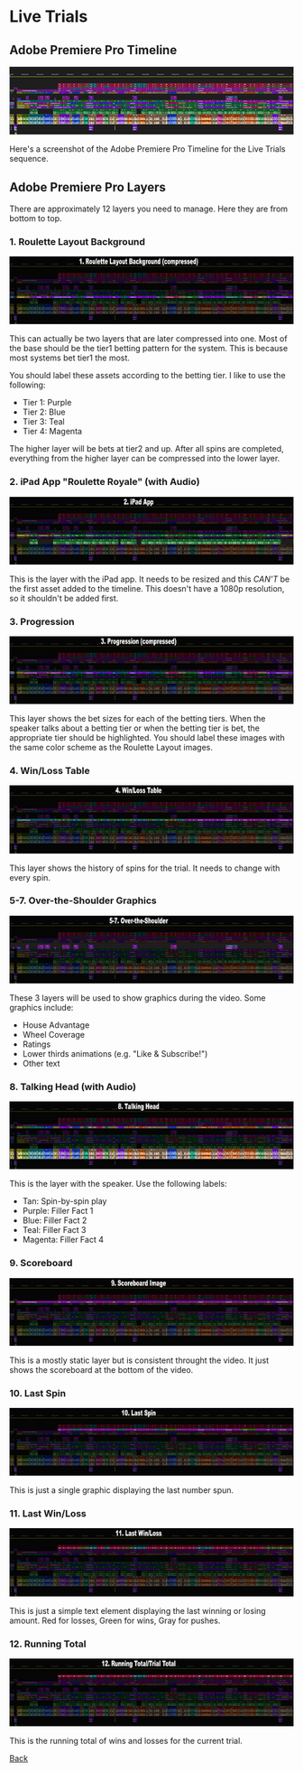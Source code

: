 # Live Trials

## Adobe Premiere Pro Timeline

![Cold Open](img/Seq-02-990-timeline.png)

Here's a screenshot of the Adobe Premiere Pro Timeline for the Live Trials sequence.

## Adobe Premiere Pro Layers

There are approximately 12 layers you need to manage. Here they are from bottom to top.

### 1. Roulette Layout Background

![Roulette Layout](img/Seq-02-010-roulette-layout.png)

This can actually be two layers that are later compressed into one. Most of the base should
be the tier1 betting pattern for the system. This is because most systems bet tier1 the
most.

You should label these assets according to the betting tier. I like to use the following:

* Tier 1: Purple
* Tier 2: Blue
* Tier 3: Teal
* Tier 4: Magenta

The higher layer will be bets at tier2 and up. After all spins are completed, everything
from the higher layer can be compressed into the lower layer.

### 2. iPad App "Roulette Royale" (with Audio)

![iPad App](img/Seq-02-020-ipad-app.png)

This is the layer with the iPad app. It needs to be resized and this *CAN'T* be the first
asset added to the timeline. This doesn't have a 1080p resolution, so it shouldn't be
added first.

### 3. Progression

![iPad App](img/Seq-02-030-progression.png)

This layer shows the bet sizes for each of the betting tiers. When the speaker talks about
a betting tier or when the betting tier is bet, the appropriate tier should be highlighted.
You should label these images with the same color scheme as the Roulette Layout images.

### 4. Win/Loss Table

![Win/Loss Table](img/Seq-02-040-win-loss-table.png)

This layer shows the history of spins for the trial. It needs to change with every spin.

### 5-7. Over-the-Shoulder Graphics

![Over-the-Shoulder Graphics](img/Seq-02-050-over-the-shoulder.png)

These 3 layers will be used to show graphics during the video. Some graphics include:

* House Advantage
* Wheel Coverage
* Ratings
* Lower thirds animations (e.g. "Like & Subscribe!")
* Other text

### 8. Talking Head (with Audio)

![Talking Head](img/Seq-02-080-talking-head.png)

This is the layer with the speaker. Use the following labels:

* Tan: Spin-by-spin play
* Purple: Filler Fact 1
* Blue: Filler Fact 2
* Teal: Filler Fact 3
* Magenta: Filler Fact 4

### 9. Scoreboard

![Scoreboard](img/Seq-02-090-scoreboard.png)

This is a mostly static layer but is consistent throught the video. It just shows the
scoreboard at the bottom of the video.

### 10. Last Spin

![Last Spin](img/Seq-02-100-last-spin.png)

This is just a single graphic displaying the last number spun.

### 11. Last Win/Loss

![Last Spin](img/Seq-02-110-last-win-loss.png)

This is just a simple text element displaying the last winning or losing amount. Red for losses, Green for wins, Gray for pushes.

### 12. Running Total

![Trial Total](img/Seq-02-120-trial-total.png)

This is the running total of wins and losses for the current trial.



[Back](./)
